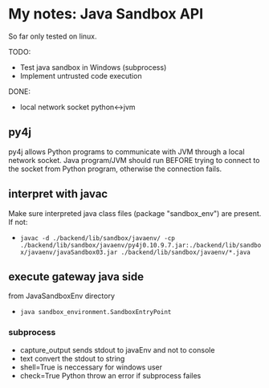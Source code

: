 # My notes: Java Sandbox API
So far only tested on linux. 

TODO:
- Test java sandbox in Windows (subprocess)
- Implement untrusted code execution

DONE:
- local network socket python<->jvm

## py4j

py4j allows Python programs to communicate with JVM through a local network socket. 
Java program/JVM should run BEFORE trying to connect to the socket from Python program, otherwise the 
connection fails. 

## interpret with javac
Make sure interpreted java class files (package "sandbox_env") are present. If not:
- `javac -d ./backend/lib/sandbox/javaenv/ -cp ./backend/lib/sandbox/javaenv/py4j0.10.9.7.jar:./backend/lib/sandbox/javaenv/javaSandbox03.jar ./backend/lib/sandbox/javaenv/*.java`

## execute gateway java side
from JavaSandboxEnv directory
- `java sandbox_environment.SandboxEntryPoint` 

### subprocess
- capture_output sends stdout to javaEnv and not to console 
- text convert the stdout to string 
- shell=True is neccessary for windows user 
- check=True Python throw an error if subprocess failes